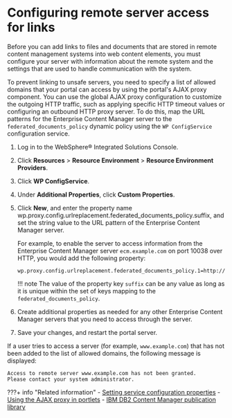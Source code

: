 # Configuring remote server access for links

Before you can add links to files and documents that are stored in remote content management systems into web content elements, you must configure your server with information about the remote system and the settings that are used to handle communication with the system.

To prevent linking to unsafe servers, you need to specify a list of allowed domains that your portal can access by using the portal's AJAX proxy component. You can use the global AJAX proxy configuration to customize the outgoing HTTP traffic, such as applying specific HTTP timeout values or configuring an outbound HTTP proxy server. To do this, map the URL patterns for the Enterprise Content Manager server to the `federated_documents_policy` dynamic policy using the `WP ConfigService` configuration service.

1.  Log in to the WebSphere® Integrated Solutions Console.

2.  Click **Resources** \> **Resource Environment** \> **Resource Environment Providers**.

3.  Click **WP ConfigService**.

4.  Under **Additional Properties**, click **Custom Properties**.

5.  Click **New**, and enter the property name wp.proxy.config.urlreplacement.federated\_documents\_policy.suffix, and set the string value to the URL pattern of the Enterprise Content Manager server.

    For example, to enable the server to access information from the Enterprise Content Manager server `ecm.example.com` on port 10038 over HTTP, you would add the following property:

    ```
    wp.proxy.config.urlreplacement.federated_documents_policy.1=http://ecm.example.com:10038/*
    ```

    !!! note
        The value of the property key `suffix` can be any value as long as it is unique within the set of keys mapping to the `federated_documents_policy`.

6.  Create additional properties as needed for any other Enterprise Content Manager servers that you need to access through the server.

7.  Save your changes, and restart the portal server.


If a user tries to access a server \(for example, `www.example.com`\) that has not been added to the list of allowed domains, the following message is displayed:

```
Access to remote server www.example.com has not been granted. 
Please contact your system administrator.
```


???+ info "Related information"
    - [Setting service configuration properties](../../../deployment/manage/config_portal_behavior/service_config_properties/index.md)
    - [Using the AJAX proxy in portlets](../../../extend_dx/portlets_development/web2_ui/outbound_http_connection/http_ajax_proxy/programming_model_ajax_proxy/ajax_proxy_prgrmdl_inplt.md)
    - [IBM DB2 Content Manager publication library](https://support.hcltechsw.com/csm)

